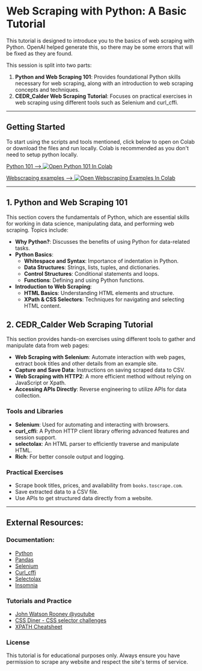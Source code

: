 # Web Scraping with Python: A Basic Tutorial

This tutorial is designed to introduce you to the basics of web scraping with Python. OpenAI helped generate this, so there may be some errors that will be fixed as they are found.

This session is split into two parts:

1. **Python and Web Scraping 101**: Provides foundational Python skills necessary for web scraping, along with an introduction to web scraping concepts and techniques.
2. **CEDR_Calder Web Scraping Tutorial**: Focuses on practical exercises in web scraping using different tools such as Selenium and curl_cffi.

---
## Getting Started

To start using the scripts and tools mentioned, click below to open on Colab or download the files and run locally. Colab is recommended as you don't need to setup python locally.

 <a target="_blank" href="https://colab.research.google.com/github/Center-for-Education-Data-and-Research/scraping_tutorial/blob/main/python_and_web_scraping_101.ipynb">Python 101 -->
  <img src="https://colab.research.google.com/assets/colab-badge.svg" alt="Open Python 101 In Colab"/>
</a>

 <a target="_blank" href="https://colab.research.google.com/github/Center-for-Education-Data-and-Research/scraping_tutorial/blob/main/CEDR_CALDER_webscraping_tutorial.ipynb">Webscraping examples -->
  <img src="https://colab.research.google.com/assets/colab-badge.svg" alt="Open Webscraping Examples In Colab"/>
</a>

---

## 1. Python and Web Scraping 101

This section covers the fundamentals of Python, which are essential skills for working in data science, manipulating data, and performing web scraping. Topics include:

- **Why Python?**: Discusses the benefits of using Python for data-related tasks.
- **Python Basics**:
  - **Whitespace and Syntax**: Importance of indentation in Python.
  - **Data Structures**: Strings, lists, tuples, and dictionaries.
  - **Control Structures**: Conditional statements and loops.
  - **Functions**: Defining and using Python functions.
- **Introduction to Web Scraping**:
  - **HTML Basics**: Understanding HTML elements and structure.
  - **XPath & CSS Selectors**: Techniques for navigating and selecting HTML content.

## 2. CEDR_Calder Web Scraping Tutorial

This section provides hands-on exercises using different tools to gather and manipulate data from web pages:

- **Web Scraping with Selenium**: Automate interaction with web pages, extract book titles and other details from an example site.
- **Capture and Save Data**: Instructions on saving scraped data to CSV.
- **Web Scraping with HTTP2**: A more efficient method without relying on JavaScript or Xpath.
- **Accessing APIs Directly**: Reverse engineering to utilize APIs for data collection.

### Tools and Libraries

- **Selenium**: Used for automating and interacting with browsers.
- **curl_cffi**: A Python HTTP client library offering advanced features and session support.
- **selectolax**: An HTML parser to efficiently traverse and manipulate HTML.
- **Rich**: For better console output and logging.

### Practical Exercises

- Scrape book titles, prices, and availability from `books.toscrape.com`.
- Save extracted data to a CSV file.
- Use APIs to get structured data directly from a website.

---

## External Resources:

### Documentation:
- [Python](https://docs.python.org/3.12/index.html)
- [Pandas](https://pandas.pydata.org/docs/)
- [Selenium](https://www.selenium.dev/documentation/)
- [Curl_cffi](https://curl-cffi.readthedocs.io/en/latest/)
- [Selectolax](https://github.com/rushter/selectolax)
- [Insomnia](https://docs.insomnia.rest/)
  
### Tutorials and Practice
- [John Watson Rooney @youtube](https://www.youtube.com/@JohnWatsonRooney)
- [CSS Diner - CSS selector challenges](https://flukeout.github.io/)
- [XPATH Cheatsheet](https://devhints.io/xpath)

### License

This tutorial is for educational purposes only. Always ensure you have permission to scrape any website and respect the site's terms of service.